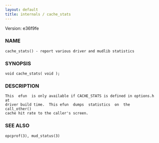 ```yaml
---
layout: default
title: internals / cache_stats
---
```


Version: e36f9fe




### NAME
    cache_stats() - report various driver and mudlib statistics


### SYNOPSIS
    void cache_stats( void );


### DESCRIPTION
    This  efun  is only available if CACHE_STATS is defined in options.h at
    driver build time.  This efun  dumps  statistics  on  the  call_other()
    cache hit rate to the caller's screen.


### SEE ALSO
    opcprof(3), mud_status(3)



